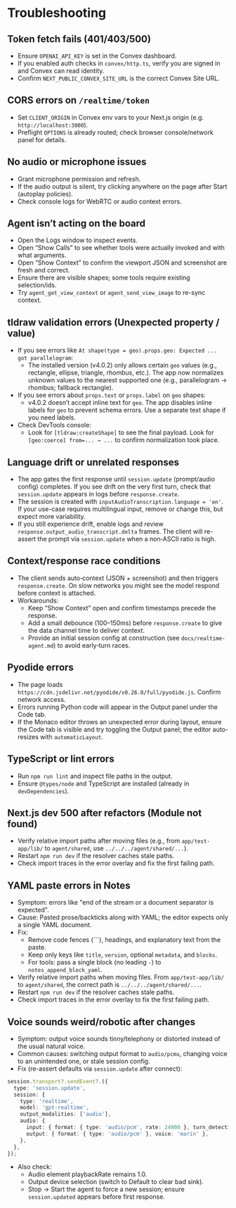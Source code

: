 # Troubleshooting

## Token fetch fails (401/403/500)

- Ensure `OPENAI_API_KEY` is set in the Convex dashboard.
- If you enabled auth checks in `convex/http.ts`, verify you are signed in and Convex can read identity.
- Confirm `NEXT_PUBLIC_CONVEX_SITE_URL` is the correct Convex Site URL.

## CORS errors on `/realtime/token`

- Set `CLIENT_ORIGIN` in Convex env vars to your Next.js origin (e.g. `http://localhost:3000`).
- Preflight `OPTIONS` is already routed; check browser console/network panel for details.

## No audio or microphone issues

- Grant microphone permission and refresh.
- If the audio output is silent, try clicking anywhere on the page after Start (autoplay policies).
- Check console logs for WebRTC or audio context errors.

## Agent isn’t acting on the board

- Open the Logs window to inspect events.
- Open “Show Calls” to see whether tools were actually invoked and with what arguments.
- Open “Show Context” to confirm the viewport JSON and screenshot are fresh and correct.
- Ensure there are visible shapes; some tools require existing selection/ids.
- Try `agent_get_view_context` or `agent_send_view_image` to re-sync context.

## tldraw validation errors (Unexpected property / value)

- If you see errors like `At shape(type = geo).props.geo: Expected ... got parallelogram`:
  - The installed version (v4.0.2) only allows certain `geo` values (e.g., rectangle, ellipse, triangle, rhombus, etc.). The app now normalizes unknown values to the nearest supported one (e.g., parallelogram → rhombus; fallback rectangle).
- If you see errors about `props.text` or `props.label` on `geo` shapes:
  - v4.0.2 doesn’t accept inline text for `geo`. The app disables inline labels for `geo` to prevent schema errors. Use a separate text shape if you need labels.
- Check DevTools console:
  - Look for `[tldraw:createShape]` to see the final payload. Look for `[geo:coerce] from=... → ...` to confirm normalization took place.

## Language drift or unrelated responses

- The app gates the first response until `session.update` (prompt/audio config) completes. If you see drift on the very first turn, check that `session.update` appears in logs before `response.create`.
- The session is created with `inputAudioTranscription.language = 'en'`. If your use-case requires multilingual input, remove or change this, but expect more variability.
- If you still experience drift, enable logs and review `response.output_audio_transcript.delta` frames. The client will re-assert the prompt via `session.update` when a non‑ASCII ratio is high.

## Context/response race conditions

- The client sends auto‑context (JSON + screenshot) and then triggers `response.create`. On slow networks you might see the model respond before context is attached.
- Workarounds:
  - Keep “Show Context” open and confirm timestamps precede the response.
  - Add a small debounce (100–150ms) before `response.create` to give the data channel time to deliver context.
  - Provide an initial session config at construction (see `docs/realtime-agent.md`) to avoid early‑turn races.

## Pyodide errors

- The page loads `https://cdn.jsdelivr.net/pyodide/v0.26.0/full/pyodide.js`. Confirm network access.
- Errors running Python code will appear in the Output panel under the Code tab.
- If the Monaco editor throws an unexpected error during layout, ensure the Code tab is visible and try toggling the Output panel; the editor auto-resizes with `automaticLayout`.

## TypeScript or lint errors

- Run `npm run lint` and inspect file paths in the output.
- Ensure `@types/node` and TypeScript are installed (already in `devDependencies`).

## Next.js dev 500 after refactors (Module not found)
 - Verify relative import paths after moving files (e.g., from `app/test-app/lib/` to `agent/shared`, use `../../../agent/shared/...`).
 - Restart `npm run dev` if the resolver caches stale paths.
 - Check import traces in the error overlay and fix the first failing path.
## YAML paste errors in Notes

- Symptom: errors like "end of the stream or a document separator is expected".
- Cause: Pasted prose/backticks along with YAML; the editor expects only a single YAML document.
- Fix:
  - Remove code fences (```), headings, and explanatory text from the paste.
  - Keep only keys like `title`, `version`, optional `metadata`, and `blocks`.
  - For tools: pass a single block (no leading `-`) to `notes_append_block_yaml`.
- Verify relative import paths when moving files. From `app/test-app/lib/` to `agent/shared`, the correct path is `../../../agent/shared/...`.
- Restart `npm run dev` if the resolver caches stale paths.
- Check import traces in the error overlay to fix the first failing path.

## Voice sounds weird/robotic after changes

- Symptom: output voice sounds tinny/telephony or distorted instead of the usual natural voice.
- Common causes: switching output format to `audio/pcmu`, changing voice to an unintended one, or stale session config.
- Fix (re-assert defaults via `session.update` after connect):

```ts
session.transport?.sendEvent?.({
  type: 'session.update',
  session: {
    type: 'realtime',
    model: 'gpt-realtime',
    output_modalities: ['audio'],
    audio: {
      input: { format: { type: 'audio/pcm', rate: 24000 }, turn_detection: { type: 'semantic_vad', eagerness: 'medium', create_response: false, interrupt_response: false } },
      output: { format: { type: 'audio/pcm' }, voice: 'marin' },
    },
  },
});
```

- Also check:
  - Audio element playbackRate remains 1.0.
  - Output device selection (switch to Default to clear bad sink).
  - Stop → Start the agent to force a new session; ensure `session.updated` appears before first response.


